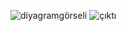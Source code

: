 ![diyagramgörseli](https://github.com/Mervenuryalcinn/umldiyagram/assets/127102075/d2f08a2b-3d57-4e9b-b0a8-43ce8aa9e82f)
![çıktı](https://github.com/Mervenuryalcinn/umldiyagram/assets/127102075/0a5eaad4-1ca7-4e56-a0ff-3d90298fddcc)
